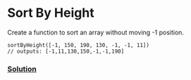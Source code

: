 # Sort By Height

Create a function to sort an array without moving -1 position.

```
sortByHeight([-1, 150, 190, 130, -1, -1, 11])
// outputs: [-1,11,130,150,-1,-1,190]
```

### [Solution](./sortByHeight.js)
